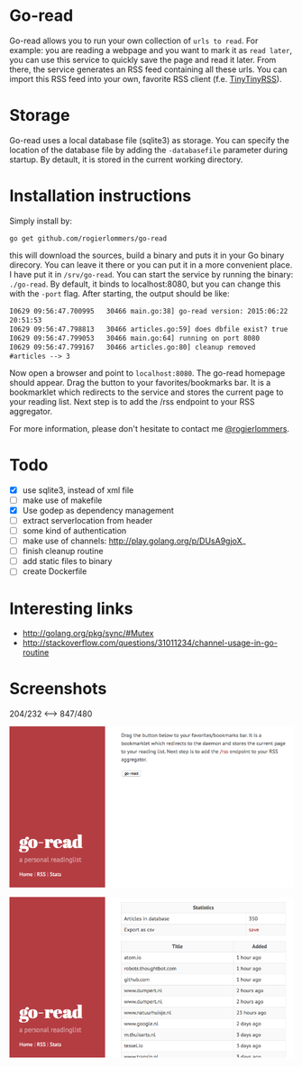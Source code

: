 Go-read
===========
Go-read allows you to run your own collection of `urls to read`. For example: you are reading a webpage and you want to mark it as `read later`, you can use this service to quickly save the page and read it later. From there, the service generates an RSS feed containing all these urls. You can import this RSS feed into your own, favorite RSS client (f.e. [TinyTinyRSS](https://tt-rss.org "TinyTinyRSS")).

Storage
============
Go-read uses a local database file (sqlite3) as storage. You can specify the location of the database file by adding the `-databasefile` parameter during startup. By detault, it is stored in the current working directory.

Installation instructions
=========================
Simply install by:

    go get github.com/rogierlommers/go-read

this will download the sources, build a binary and puts it in your Go binary direcory. You can leave it there or you can put it in a more convenient place. I have put it in `/srv/go-read`. You can start the service by running the binary: `./go-read`. By default, it binds to localhost:8080, but you can change this with the `-port` flag. After starting, the output should be like:

    I0629 09:56:47.700995   30466 main.go:38] go-read version: 2015:06:22 20:51:53
    I0629 09:56:47.798813   30466 articles.go:59] does dbfile exist? true
    I0629 09:56:47.799053   30466 main.go:64] running on port 8080
    I0629 09:56:47.799167   30466 articles.go:80] cleanup removed #articles --> 3

Now open a browser and point to `localhost:8080`. The go-read homepage should appear. Drag the button to your favorites/bookmarks bar. It is a bookmarklet which redirects to the service and stores the current page to your reading list. Next step is to add the /rss endpoint to your RSS aggregator.

For more information, please don't hesitate to contact me [@rogierlommers](https://twitter.com/rogierlommers).

Todo
=======
- [x] use sqlite3, instead of xml file
- [ ] make use of makefile
- [x] Use godep as dependency management
- [ ] extract serverlocation from header
- [ ] some kind of authentication
- [ ] make use of channels: http://play.golang.org/p/DUsA9gjoX_
- [ ] finish cleanup routine
- [ ] add static files to binary
- [ ] create Dockerfile

Interesting links
=======
- http://golang.org/pkg/sync/#Mutex
- http://stackoverflow.com/questions/31011234/channel-usage-in-go-routine

Screenshots
=======
204/232 <--> 847/480

![home page](./docs/gui-01.png)

![stats page](./docs/gui-02.png)
